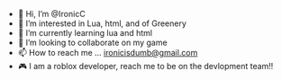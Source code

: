 - 👋 Hi, I’m @IronicC
- 👀 I’m interested in Lua, html, and of Greenery
- 🌱 I’m currently learning  lua and html
- 💞️ I’m looking to collaborate on my game
- 📫 How to reach me ... ironicisdumb@gmail.com
- 🎮 I am a roblox developer, reach me to be on the devlopment team!!

